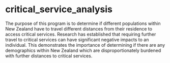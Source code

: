 # critical_service_analysis

The purpose of this program is to determine if different populations within New Zealand have to travel different distances from their residence to access critical services. Research has established that requiring further travel to critical services can have significant negative impacts to an individual. This demonstrates the importance of determining if there are any demographics within New Zealand which are disproportionately burdened with further distances to critical services.
